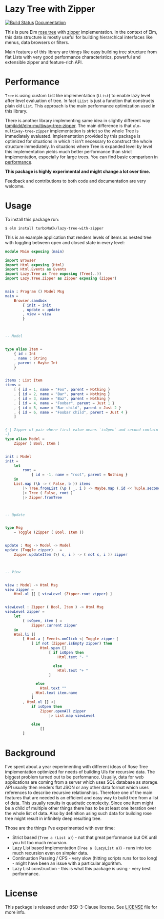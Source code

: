 # Lazy Tree with Zipper

[![Build Status](https://travis-ci.org/turboMaCk/lazy-tree-with-zipper.svg?branch=master)](https://travis-ci.org/turboMaCk/lazy-tree-with-zipper) [Documentation](http://package.elm-lang.org/packages/turboMaCk/lazy-tree-with-zipper/latest)

This is pure Elm [rose tree](https://en.wikipedia.org/wiki/Rose_tree)
with [zipper](https://en.wikipedia.org/wiki/Zipper_(data_structure)) implementation.
In the context of Elm, this data structure is mostly useful for building hierarchical interfaces
like menus, data browsers or filters.

Main features of this library are things like easy building tree structure from flat Lists
with very good performance characteristics, powerful and extensible zipper and feature-rich API.

# Performance

`Tree` is using custom List like implementation (`LList`) to enable lazy level after level evaluation
of tree. In fact `LList` is just a function that constructs plain old `List`. This approach is the main performance optimization used in this library.

There is another library implementing same idea in slightly different way [tomjkidd/elm-multiway-tree-zipper](https://github.com/tomjkidd/elm-multiway-tree-zipper).
The main difference is that `elm-multiway-tree-zipper` implementation is strict so the whole Tree is immediately evaluated.
Implementation provided by this package is optimized for situations in which it isn't necessary to construct the whole
structure immediately. In situations where Tree is expanded level by level this implementation yields
much better performance than strict implementation, especially for large trees.
You can find basic comparison in [performance](https://github.com/turboMaCk/lazy-tree-with-zipper/blob/master/performance).

__This package is highly experimental and might change a lot over time.__

Feedback and contributions to both code and documentation are very welcome.

# Usage

To install this package run:

```
$ elm install turboMaCk/lazy-tree-with-zipper
```

This is an example application that renders levels of items as nested tree
with toggling between open and closed state in every level:

```elm
module Main exposing (main)

import Browser
import Html exposing (Html)
import Html.Events as Events
import Lazy.Tree as Tree exposing (Tree(..))
import Lazy.Tree.Zipper as Zipper exposing (Zipper)


main : Program () Model Msg
main =
    Browser.sandbox
        { init = init
        , update = update
        , view = view
        }



-- Model


type alias Item =
    { id : Int
    , name : String
    , parent : Maybe Int
    }


items : List Item
items =
    [ { id = 1, name = "Foo", parent = Nothing }
    , { id = 2, name = "Bar", parent = Nothing }
    , { id = 3, name = "Baz", parent = Nothing }
    , { id = 4, name = "Foobar", parent = Just 1 }
    , { id = 5, name = "Bar child", parent = Just 2 }
    , { id = 6, name = "Foobar child", parent = Just 4 }
    ]


{-| Zipper of pair where first value means `isOpen` and second contain Item details.
-}
type alias Model =
    Zipper ( Bool, Item )


init : Model
init =
    let
        root =
            { id = -1, name = "root", parent = Nothing }
    in
    List.map (\b -> ( False, b )) items
        |> Tree.fromList (\p ( _, i ) -> Maybe.map (.id << Tuple.second) p == i.parent)
        |> Tree ( False, root )
        |> Zipper.fromTree



-- Update


type Msg
    = Toggle (Zipper ( Bool, Item ))


update : Msg -> Model -> Model
update (Toggle zipper) _ =
    Zipper.updateItem (\( s, i ) -> ( not s, i )) zipper



-- View


view : Model -> Html Msg
view zipper =
    Html.ul [] [ viewLevel (Zipper.root zipper) ]


viewLevel : Zipper ( Bool, Item ) -> Html Msg
viewLevel zipper =
    let
        ( isOpen, item ) =
            Zipper.current zipper
    in
    Html.li []
        [ Html.a [ Events.onClick <| Toggle zipper ]
            [ if not (Zipper.isEmpty zipper) then
                Html.span []
                    [ if isOpen then
                        Html.text "- "

                      else
                        Html.text "+ "
                    ]

              else
                Html.text ""
            , Html.text item.name
            ]
        , Html.ul [] <|
            if isOpen then
                Zipper.openAll zipper
                    |> List.map viewLevel

            else
                []
        ]
```

# Background

I've spent about a year experimenting with different ideas of Rose Tree implementation
optimized for needs of building UIs for recursive data. The biggest problem turned out to be performance.
Usually, data for web applications are coming from a server which uses SQL database as storage.
API usually then renders flat JSON or any other data format which uses references to describe recursive relationships.
Therefore one of the main features that are needed is an efficient and easy way to build tree from a list of data.
This usually results in quadratic complexity. Since one item might be a child of multiple other things
there has to be at least one iteration over the whole list of data. Also by definition using such data
for building rose tree might result in infinitely deep resulting tree.

Those are the things I've experimented with over time:

- Strict based (`Tree a (List a)`) - not that great performance but OK until you hit too much recursion.
- Lazy List based implementation (`Tree a (LazyList a)`) - runs into too much recursion even on simpler data.
- Continuation Passing / CPS - very slow (hitting scripts runs for too long) - might have been an issue with a particular algorithm.
- Lazy List construction - this is what this package is using - very best performance.

# License

This package is released under BSD-3-Clause license. See [LICENSE](LICENSE) file for more info.
